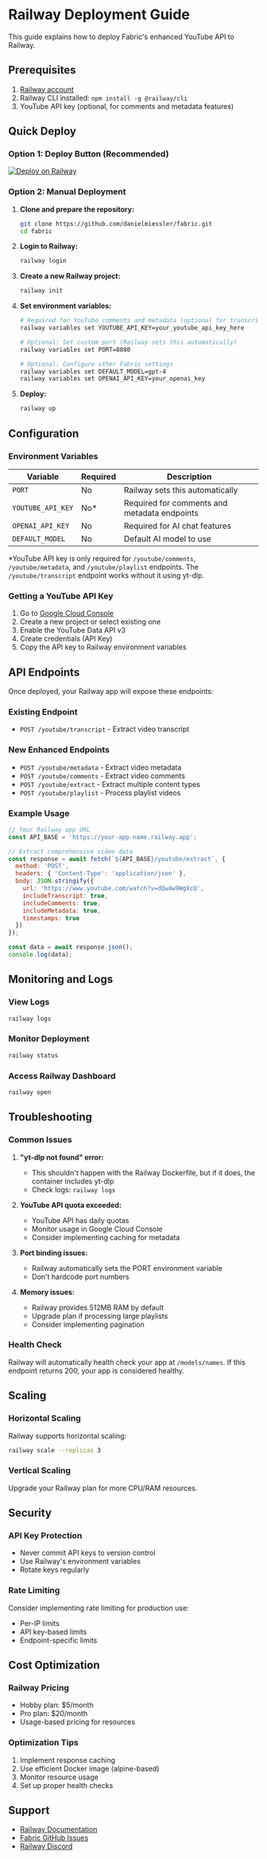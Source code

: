 # Railway Deployment Guide

This guide explains how to deploy Fabric's enhanced YouTube API to Railway.

## Prerequisites

1. [Railway account](https://railway.app)
2. Railway CLI installed: `npm install -g @railway/cli`
3. YouTube API key (optional, for comments and metadata features)

## Quick Deploy

### Option 1: Deploy Button (Recommended)

[![Deploy on Railway](https://railway.app/button.svg)](https://railway.app/template/fabric-youtube-api)

### Option 2: Manual Deployment

1. **Clone and prepare the repository:**
   ```bash
   git clone https://github.com/danielmiessler/fabric.git
   cd fabric
   ```

2. **Login to Railway:**
   ```bash
   railway login
   ```

3. **Create a new Railway project:**
   ```bash
   railway init
   ```

4. **Set environment variables:**
   ```bash
   # Required for YouTube comments and metadata (optional for transcripts)
   railway variables set YOUTUBE_API_KEY=your_youtube_api_key_here
   
   # Optional: Set custom port (Railway sets this automatically)
   railway variables set PORT=8080
   
   # Optional: Configure other Fabric settings
   railway variables set DEFAULT_MODEL=gpt-4
   railway variables set OPENAI_API_KEY=your_openai_key
   ```

5. **Deploy:**
   ```bash
   railway up
   ```

## Configuration

### Environment Variables

| Variable | Required | Description |
|----------|----------|-------------|
| `PORT` | No | Railway sets this automatically |
| `YOUTUBE_API_KEY` | No* | Required for comments and metadata endpoints |
| `OPENAI_API_KEY` | No | Required for AI chat features |
| `DEFAULT_MODEL` | No | Default AI model to use |

*YouTube API key is only required for `/youtube/comments`, `/youtube/metadata`, and `/youtube/playlist` endpoints. The `/youtube/transcript` endpoint works without it using yt-dlp.

### Getting a YouTube API Key

1. Go to [Google Cloud Console](https://console.cloud.google.com/)
2. Create a new project or select existing one
3. Enable the YouTube Data API v3
4. Create credentials (API Key)
5. Copy the API key to Railway environment variables

## API Endpoints

Once deployed, your Railway app will expose these endpoints:

### Existing Endpoint
- `POST /youtube/transcript` - Extract video transcript

### New Enhanced Endpoints
- `POST /youtube/metadata` - Extract video metadata
- `POST /youtube/comments` - Extract video comments  
- `POST /youtube/extract` - Extract multiple content types
- `POST /youtube/playlist` - Process playlist videos

### Example Usage

```javascript
// Your Railway app URL
const API_BASE = 'https://your-app-name.railway.app';

// Extract comprehensive video data
const response = await fetch(`${API_BASE}/youtube/extract`, {
  method: 'POST',
  headers: { 'Content-Type': 'application/json' },
  body: JSON.stringify({
    url: 'https://www.youtube.com/watch?v=dQw4w9WgXcQ',
    includeTranscript: true,
    includeComments: true,
    includeMetadata: true,
    timestamps: true
  })
});

const data = await response.json();
console.log(data);
```

## Monitoring and Logs

### View Logs
```bash
railway logs
```

### Monitor Deployment
```bash
railway status
```

### Access Railway Dashboard
```bash
railway open
```

## Troubleshooting

### Common Issues

1. **"yt-dlp not found" error:**
   - This shouldn't happen with the Railway Dockerfile, but if it does, the container includes yt-dlp
   - Check logs: `railway logs`

2. **YouTube API quota exceeded:**
   - YouTube API has daily quotas
   - Monitor usage in Google Cloud Console
   - Consider implementing caching for metadata

3. **Port binding issues:**
   - Railway automatically sets the PORT environment variable
   - Don't hardcode port numbers

4. **Memory issues:**
   - Railway provides 512MB RAM by default
   - Upgrade plan if processing large playlists
   - Consider implementing pagination

### Health Check

Railway will automatically health check your app at `/models/names`. If this endpoint returns 200, your app is considered healthy.

## Scaling

### Horizontal Scaling
Railway supports horizontal scaling:
```bash
railway scale --replicas 3
```

### Vertical Scaling
Upgrade your Railway plan for more CPU/RAM resources.

## Security

### API Key Protection
- Never commit API keys to version control
- Use Railway's environment variables
- Rotate keys regularly

### Rate Limiting
Consider implementing rate limiting for production use:
- Per-IP limits
- API key-based limits
- Endpoint-specific limits

## Cost Optimization

### Railway Pricing
- Hobby plan: $5/month
- Pro plan: $20/month
- Usage-based pricing for resources

### Optimization Tips
1. Implement response caching
2. Use efficient Docker image (alpine-based)
3. Monitor resource usage
4. Set up proper health checks

## Support

- [Railway Documentation](https://docs.railway.app/)
- [Fabric GitHub Issues](https://github.com/danielmiessler/fabric/issues)
- [Railway Discord](https://discord.gg/railway)